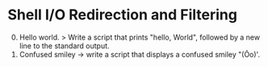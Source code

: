 # Shell I/O Redirection and Filtering
0. Hello world. > Write a script that prints "hello, World", followed by a new line to the standard output.
1. Confused smiley -> write a script that displays a confused smiley "(Ôo)'.
